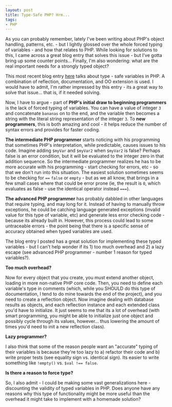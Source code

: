 ```yaml
---
layout: post
title: Type-Safe PHP? Hrm...
tags:
- PHP
---
```

As you can probably remember, lately I've been writing about PHP's object handling, patterns, etc.  - but I lightly glossed over the whole forced typing of variables - and how that relates to PHP.  While looking for solutions to this, I came across a great blog entry that solves this issue - but I've gotta bring up some counter points... Finally, I'm also wondering: what are the real important needs for a strongly typed object?

This most recent blog entry [here](http://jan.kneschke.de/2007/2/19/typesafe-objects-in-php) talks about type - safe variables in PHP.  A combination of reflection, documentation, and OO extension is used.  I would have to admit, I'm rather impressed by this entry - its a great way to solve that issue... that is, if it needed solving.

Now, I have to argue - part of **PHP's initial draw to beginning programmers** is the lack of forced typing of variables.  You can have a value of integer `3` and concatenate `bananas` on to the end, and the variable then becomes a string with the literal string representation of the integer `3`.  To **new programmers**, this is both amazing and cool - it helps reduce the number of syntax errors and provides for faster coding.

**The intermediate PHP programmer** starts noticing with his programming that sometimes PHP's interpretation, while predictable, causes issues to his code.  Imagine adding `$myVar` and `$myVar2` when `$myVar2` is false?  Perhaps false is an error condition, but it will be evaluated to the integer zero in that addition sequence.  So the intermediate programmer realizes he has to be more accurate with his programming - start checking for errors, etc - so that we don't run into this situation.  The easiest solution sometimes seems to be checking for `==` `false` or `empty` - but as we all know, that brings in a few small cases where that could be error prone (ie, the result is `0`, which evaluates as false - use the identical operator instead `===`).

**The advanced PHP programmer** has probably dabbled in other languages that require typing, and may long for it.  Instead of having to manually throw exceptions, he could be catching language generated exceptions (invalid value for this type of variable, etc) and generate less error checking code - because its already built in.  However, this process could lead to some untraceable errors - the point being that there is a specific sense of accuracy obtained when typed variables are used.

The blog entry I posted has a great solution for implementing these typed variables - but I can't help wonder if its 1) too much overhead and 2) a lazy escape (see advanced PHP programmer - number 1 reason for typed variables?).

**Too much overhead?**

Now for every object that you create, you must extend another object, loading in more non-native PHP core code.  Then, you need to define each variable's type in comments (which, while you SHOULD do this type of documentation, I tend to do mine towards the end of the project), and you need to create a reflection object.  Now imagine dealing with database results as objects, and each reflection instance and each extended class you'd have to initialize.  It just seems to me that its a lot of overhead (with smart programming, you might be able to initialize just one object and possibly cycle through its values, however... thus lowering the amount of times you'd need to init a new reflection class).

**Lazy programmer?**

I also think that some of the reason people want an "accurate" typing of their variables is because they're too lazy to a) refactor their code and b) write proper tests (see equality sign vs. identical sign).  Its easier to write something like `!empty()` vs. `$val !== false`.

**Is there a reason to force type?**

So, I also admit - I could be making some vast generalizations here - discounting the validity of typed variables in PHP.  Does anyone have any reasons why this type of functionality might be more useful than the overhead it might take to implement with a homemade solution?
